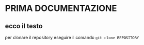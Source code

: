 # PRIMA DOCUMENTAZIONE
## ecco il testo

per clonare il repository eseguire il comando
`git clone REPOSITORY`


